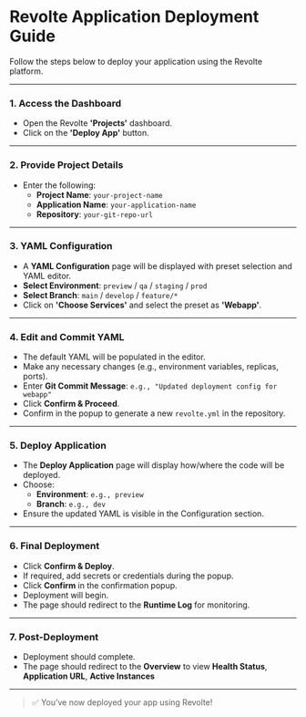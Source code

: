 # Revolte Application Deployment Guide

Follow the steps below to deploy your application using the Revolte platform.

---

### 1. Access the Dashboard
- Open the Revolte **'Projects'** dashboard.
- Click on the **'Deploy App'** button.

---

### 2. Provide Project Details
- Enter the following:
  - **Project Name**: `your-project-name`
  - **Application Name**: `your-application-name`
  - **Repository**: `your-git-repo-url`

---

### 3. YAML Configuration
- A **YAML Configuration** page will be displayed with preset selection and YAML editor.
- **Select Environment**: `preview` / `qa` / `staging` / `prod`
- **Select Branch**: `main` / `develop` / `feature/*` 
- Click on **'Choose Services'** and select the preset as **'Webapp'**.

---

### 4. Edit and Commit YAML
- The default YAML will be populated in the editor.
- Make any necessary changes (e.g., environment variables, replicas, ports).
- Enter **Git Commit Message**: `e.g., "Updated deployment config for webapp"`
- Click **Confirm & Proceed**.
- Confirm in the popup to generate a new `revolte.yml` in the repository.

---

### 5. Deploy Application
- The **Deploy Application** page will display how/where the code will be deployed.
- Choose:
  - **Environment**: `e.g., preview`
  - **Branch**: `e.g., dev`
- Ensure the updated YAML is visible in the Configuration section.

---

### 6. Final Deployment
- Click **Confirm & Deploy**.
- If required, add secrets or credentials during the popup.
- Click **Confirm** in the confirmation popup.
- Deployment will begin.
- The page should redirect to the **Runtime Log** for monitoring.

---

### 7. Post-Deployment
- Deployment should complete.
- The page should redirect to the **Overview** to view **Health Status**, **Application URL**, **Active Instances**

---


> ✅ You’ve now deployed your app using Revolte!
